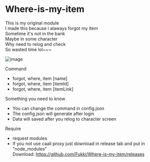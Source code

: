 # Where-is-my-item</br>
This is my original module</br>
I made this because i alaways forgot my item</br>
Sometime it's not in the bank</br>
Maybe in some character</br>
Why need to relog and check</br>
So wasted time lol~~~</br>

![image](https://user-images.githubusercontent.com/26898177/45844064-8c5e7e80-bd4b-11e8-9b3e-9fb4dee17ab3.png)

Command
- forgot, where, item [name]
- forgot, where, item [itemId]
- forgot, where, item [itemLink]
  
 Something you need to know
* You can change the command in config.json
* The config.json will generate after login
* Data will saved after you relog to character screen

Require
* request modules
* If you not use caali proxy just download in release tab and put in "node_modules"
</br>Download: https://github.com/Fukki/Where-is-my-item/releases

